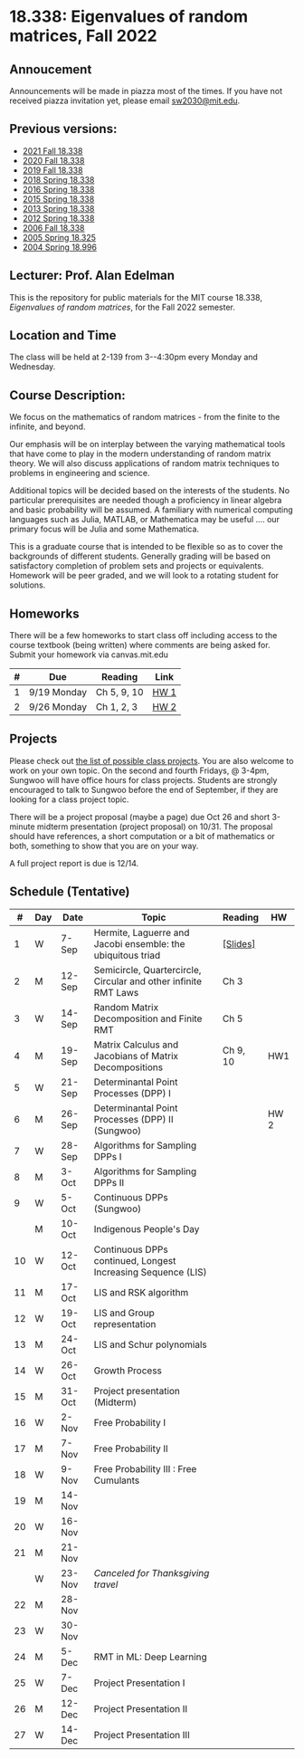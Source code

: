 # 18.338: Eigenvalues of random matrices, Fall 2022

## Annoucement

Announcements will be made in piazza most of the times. If you have not received piazza invitation yet, please email sw2030@mit.edu.

   

## Previous versions:
* [2021 Fall 18.338](https://github.com/mitmath/18338/tree/2021-fall)
* [2020 Fall 18.338](https://github.com/mitmath/18338/tree/2020-fall)
* [2019 Fall 18.338](https://github.com/mitmath/18338/tree/2019)
* [2018 Spring 18.338](https://web.mit.edu/18.338/www/2018s/index.html)
* [2016 Spring 18.338](https://web.mit.edu/18.338/www/2016s/index.html)
* [2015 Spring 18.338](https://web.mit.edu/18.338/www/2015s/index.html)
* [2013 Spring 18.338](https://web.mit.edu/18.338/www/2013s/index.html)
* [2012 Spring 18.338](https://web.mit.edu/18.338/www/2012s/index.html)
* [2006 Fall 18.338](https://web.mit.edu/18.338/www/2006f/index.html)
* [2005 Spring 18.325](http://web.mit.edu/18.325/www/)
* [2004 Spring 18.996](https://web.mit.edu/18.338/Spring04/index.html)

## Lecturer: Prof. Alan Edelman

This is the repository for public materials for the MIT course 18.338, *Eigenvalues of random matrices*, for the Fall 2022 semester.

## Location and Time
The class will be held at 2-139 from 3--4:30pm every Monday and Wednesday. 

## Course Description:

We focus on the mathematics of random matrices - from the finite to the infinite, and beyond.

Our emphasis will be on interplay between the varying mathematical tools that have come to play in the modern understanding of random matrix theory. We will also discuss applications of random matrix techniques to problems in engineering and science.

Additional topics will be decided based on the interests of the students. No particular prerequisites are needed though a proficiency in linear algebra and basic probability will be assumed. A familiary with numerical computing languages such as Julia, MATLAB, or Mathematica may be useful .... our primary focus will be Julia and some Mathematica.

This is a graduate course that is intended to be flexible so as to cover the backgrounds of different students. Generally grading will be based on satisfactory completion of problem sets and projects or equivalents.  Homework will be peer graded, and we will look to a rotating student for solutions.

## Homeworks

There will be a few homeworks to start class off including access to the course textbook (being written) where comments are being asked for.
Submit your homework via canvas.mit.edu

|#|Due| Reading| Link |
|-|---|----|------|
| 1 | 9/19 Monday | Ch 5, 9, 10 | [HW 1](https://github.com/mitmath/18338/blob/master/fall2022hw1.pdf) |
| 2 | 9/26 Monday | Ch 1, 2, 3 | [HW 2](https://github.com/mitmath/18338/blob/master/fall2022hw2.pdf) |

## Projects

Please check out [the list of possible class projects](https://github.com/mitmath/18338/blob/master/project_lists.pdf). You are also welcome to work on your own topic. On the second and fourth Fridays, @ 3-4pm, Sungwoo will have office hours for class projects. Students are strongly encouraged to talk to Sungwoo before the end of September, if they are looking for a class project topic. 

There will be a project proposal (maybe a page) due Oct 26 and short 3-minute midterm presentation (project proposal) on 10/31.
The proposal should have references, a short computation or a bit of mathematics or both, something to show that you are on your way.


A full project report is due is 12/14.

## Schedule (Tentative)

|#|Day| Date |  Topic | Reading| HW |
|-|-|------|------|-----|--|
| 1 | W | 7-Sep |  Hermite, Laguerre and Jacobi ensemble: the ubiquitous triad  | [[Slides]](https://github.com/mitmath/18338/blob/master/notebooks/HLJslides.pdf)  |  |
| 2 | M | 12-Sep | Semicircle, Quartercircle, Circular and other infinite RMT Laws  |  Ch 3 |    |
| 3 | W | 14-Sep | Random Matrix Decomposition and Finite RMT  | Ch 5  | 
| 4 | M | 19-Sep | Matrix Calculus and Jacobians of Matrix Decompositions  | Ch 9, 10  | HW1  |
| 5 | W | 21-Sep | Determinantal Point Processes (DPP) I  |  |  |
| 6 | M | 26-Sep | Determinantal Point Processes (DPP) II  (Sungwoo) |  | HW 2 |
| 7 | W | 28-Sep | Algorithms for Sampling DPPs I   |  |  |
| 8 | M | 3-Oct  | Algorithms for Sampling DPPs II  |  |  |
| 9 | W | 5-Oct  | Continuous DPPs (Sungwoo)  |  |  |
|   | M | 10-Oct  | Indigenous People's Day    |  |  |
| 10 | W | 12-Oct | Continuous DPPs continued, Longest Increasing Sequence (LIS)  |  |  |
| 11 | M | 17-Oct | LIS and RSK algorithm   |  |  |
| 12 | W | 19-Oct | LIS and Group representation   |  |  |
| 13 | M | 24-Oct | LIS and Schur polynomials   |  |  |
| 14 | W | 26-Oct | Growth Process   |  |  |
| 15 | M | 31-Oct | Project presentation (Midterm)  |  |  |
| 16 | W | 2-Nov |  Free Probability I    |  |  |
| 17 | M | 7-Nov |  Free Probability II   |  |  |
| 18 | W | 9-Nov |  Free Probability III : Free Cumulants       |  |  |
| 19 | M | 14-Nov |        |  |  |
| 20 | W | 16-Nov |        |  |  |
| 21 | M | 21-Nov |        |  |  |
|    | W | 23-Nov | *Canceled for Thanksgiving travel*  |  |  |
| 22 | M | 28-Nov |        |  |  |
| 23 | W | 30-Nov |        |  |  |
| 24 | M | 5-Dec  | RMT in ML: Deep Learning       |  |  |
| 25 | W | 7-Dec  | Project Presentation I         |  |  |
| 26 | M | 12-Dec  | Project Presentation II       |  |  |
| 27 | W | 14-Dec  | Project Presentation III      |  |  |
